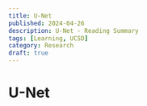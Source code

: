 ```yaml
---
title: U-Net 
published: 2024-04-26
description: U-Net - Reading Summary
tags: [Learning, UCSD]
category: Research
draft: true
---
```


# U-Net